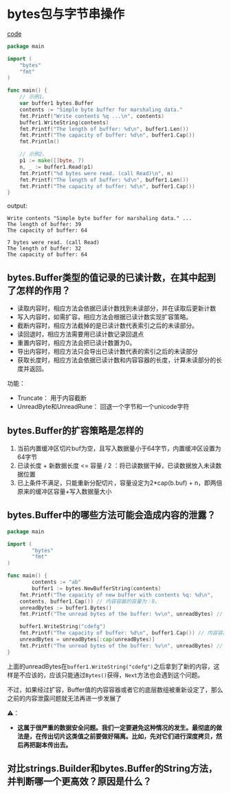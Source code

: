# bytes包与字节串操作


[code](https://github.com/hyper0x/Golang_Puzzlers/blob/master/src/puzzlers/article31)


```go
package main

import (
	"bytes"
	"fmt"
)

func main() {
	// 示例1。
	var buffer1 bytes.Buffer
	contents := "Simple byte buffer for marshaling data."
	fmt.Printf("Write contents %q ...\n", contents)
	buffer1.WriteString(contents)
	fmt.Printf("The length of buffer: %d\n", buffer1.Len())
	fmt.Printf("The capacity of buffer: %d\n", buffer1.Cap())
	fmt.Println()

	// 示例2。
	p1 := make([]byte, 7)
	n, _ := buffer1.Read(p1)
	fmt.Printf("%d bytes were read. (call Read)\n", n)
	fmt.Printf("The length of buffer: %d\n", buffer1.Len())
	fmt.Printf("The capacity of buffer: %d\n", buffer1.Cap())
}
```

output:
```shell
Write contents "Simple byte buffer for marshaling data." ...
The length of buffer: 39
The capacity of buffer: 64

7 bytes were read. (call Read)
The length of buffer: 32
The capacity of buffer: 64
```

## bytes.Buffer类型的值记录的已读计数，在其中起到了怎样的作用？

- 读取内容时，相应方法会依据已读计数找到未读部分，并在读取后更新计数
- 写入内容时，如需扩容，相应方法会根据已读计数实现扩容策略。
- 截断内容时，相应方法截掉的是已读计数代表索引之后的未读部分。
- 读回退时，相应方法需要用已读计数记录回退点
- 重置内容时，相应方法会把已读计数置为0。
- 导出内容时，相应方法只会导出已读计数代表的索引之后的未读部分
- 获取长度时，相应方法会依据已读计数和内容容器的长度，计算未读部分的长度并返回。

功能：

- Truncate： 用于内容截断
- UnreadByte和UnreadRune： 回退一个字节和一个unicode字符


## bytes.Buffer的扩容策略是怎样的


1. 当前内置缓冲区切片buf为空，且写入数据量小于64字节，内置缓冲区设置为64字节
2. 已读长度 + 新数据长度 <= 容量 / 2 ：将已读数据干掉，已读数据放入未读数据位置
3. 已上条件不满足，只能重新分配切片，容量设定为2*cap(b.buf) + n，即两倍原来的缓冲区容量+写入数据量大小

## bytes.Buffer中的哪些方法可能会造成内容的泄露？

```go
package main

import (
        "bytes"
        "fmt"
)

func main() {
        contents := "ab"
        buffer1 := bytes.NewBufferString(contents)
	fmt.Printf("The capacity of new buffer with contents %q: %d\n",
	contents, buffer1.Cap()) // 内容容器的容量为：8。
	unreadBytes := buffer1.Bytes()
	fmt.Printf("The unread bytes of the buffer: %v\n", unreadBytes) // 未读内容为：[97 98]。

	buffer1.WriteString("cdefg")
	fmt.Printf("The capacity of buffer: %d\n", buffer1.Cap()) // 内容容器的容量仍为：8。
	unreadBytes = unreadBytes[:cap(unreadBytes)]
	fmt.Printf("The unread bytes of the buffer: %v\n", unreadBytes) // 基于前面获取到的结果值可得，未读内容为：[97 98 99 100 101 102 103 0]。
}
```

上面的unreadBytes在`buffer1.WriteString("cdefg")`之后拿到了新的内容，这样是不应该的，应该只能通过`Bytes()`获得，`Next`方法也会遇到这个问题。


不过，如果经过扩容，Buffer值的内容容器或者它的底层数组被重新设定了，那么之前的内容泄露问题就无法再进一步发展了

⚠️：
- **这属于很严重的数据安全问题。我们一定要避免这种情况的发生。最彻底的做法是，在传出切片这类值之前要做好隔离。比如，先对它们进行深度拷贝，然后再把副本传出去。**


## 对比strings.Builder和bytes.Buffer的String方法，并判断哪一个更高效？原因是什么？








